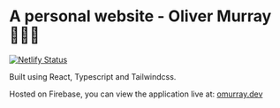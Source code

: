 # A personal website - Oliver Murray 🧑🏼‍💻

[![Netlify Status](https://api.netlify.com/api/v1/badges/6e33d4f1-9ad4-429a-80d3-c0701e297ae1/deploy-status)](https://app.netlify.com/sites/omurray/deploys)

Built using React, Typescript and Tailwindcss.

Hosted on Firebase, you can view the application live at: [omurray.dev](https://omurray.dev/)
